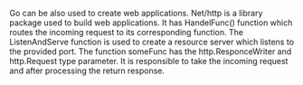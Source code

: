 Go can be also used to create web applications. Net/http is a library package used to build web applications. It has HandelFunc() function which routes the incoming request to its corresponding function. The ListenAndServe function is used to create a resource server which listens to the provided port. The function someFunc has the http.ResponceWriter and http.Request type parameter. It is responsible to take the incoming request and after processing the return response.
